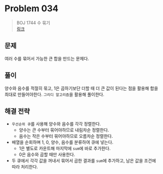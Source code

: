 # Problem 034

> BOJ 1744 수 묶기
> <br/>
> [링크](https://www.acmicpc.net/problem/1744)

## 문제

여러 수를 묶어서 가능한 큰 합을 만드는 문제다.

## 풀이

양수와 음수를 적절히 묶고, 1은 곱하기보단 더할 때 더 큰 값이 된다는 점을 활용해 합을 최대로 만들어야한다.
`그리디 알고리즘`을 활용해 풀이한다.

## 해결 전략

- `우선순위 큐`를 사용해 양수와 음수를 각각 정렬한다.
    - 양수는 큰 수부터 묶어야하므로 내림차순 정렬한다.
    - 음수는 작은 수부터 묶어야하므로 오름차순 정렬한다.
- 배열을 순회하며 1, 0, 양수, 음수를 분류하여 큐에 넣는다.
    - 1은 별도로 카운트해 마지막에 `sum`에 바로 추가한다.
    - 0은 음수와 곱할 때만 사용한다.
- 두 큐에서 각각 값을 꺼내서 묶어서 곱한 결과를 `sum`에 추가하고, 남은 값을 조건에 따라 처리한다.